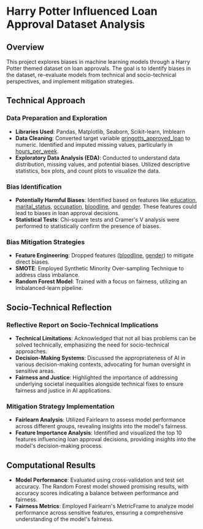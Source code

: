 # Harry Potter Influenced Loan Approval Dataset Analysis

## Overview

This project explores biases in machine learning models through a Harry Potter themed dataset on loan approvals. The goal is to identify biases in the dataset, re-evaluate models from technical and socio-technical perspectives, and implement mitigation strategies.

## Technical Approach

### Data Preparation and Exploration

- **Libraries Used**: Pandas, Matplotlib, Seaborn, Scikit-learn, Imblearn
- **Data Cleaning**: Converted target variable [gringotts_approved_loan](file:///Users/sergeybunas/Develop/ai-ethics-hackathon/AI_Ethics_Hackathon_Skeleton.ipynb#26%2C5-26%2C5) to numeric. Identified and imputed missing values, particularly in [hours_per_week](file:///Users/sergeybunas/Develop/ai-ethics-hackathon/AI_Ethics_Hackathon_Skeleton.ipynb#70%2C46-70%2C46).
- **Exploratory Data Analysis (EDA)**: Conducted to understand data distribution, missing values, and potential biases. Utilized descriptive statistics, box plots, and count plots to visualize the data.

### Bias Identification

- **Potentially Harmful Biases**: Identified based on features like [education](file:///Users/sergeybunas/Develop/ai-ethics-hackathon/AI_Ethics_Hackathon_Skeleton.ipynb#32%2C29-32%2C29), [marital_status](file:///Users/sergeybunas/Develop/ai-ethics-hackathon/AI_Ethics_Hackathon_Skeleton.ipynb#32%2C39-32%2C39), [occupation](file:///Users/sergeybunas/Develop/ai-ethics-hackathon/AI_Ethics_Hackathon_Skeleton.ipynb#172%2C5-172%2C5), [bloodline](file:///Users/sergeybunas/Develop/ai-ethics-hackathon/AI_Ethics_Hackathon_Skeleton.ipynb#133%2C18-133%2C18), and [gender](file:///Users/sergeybunas/Develop/ai-ethics-hackathon/AI_Ethics_Hackathon_Skeleton.ipynb#146%2C18-146%2C18). These features could lead to biases in loan approval decisions.
- **Statistical Tests**: Chi-square tests and Cramer's V analysis were performed to statistically confirm the presence of biases.

### Bias Mitigation Strategies

- **Feature Engineering**: Dropped features ([bloodline](file:///Users/sergeybunas/Develop/ai-ethics-hackathon/AI_Ethics_Hackathon_Skeleton.ipynb#133%2C18-133%2C18), [gender](file:///Users/sergeybunas/Develop/ai-ethics-hackathon/AI_Ethics_Hackathon_Skeleton.ipynb#146%2C18-146%2C18)) to mitigate direct biases.
- **SMOTE**: Employed Synthetic Minority Over-sampling Technique to address class imbalance.
- **Random Forest Model**: Trained with a focus on fairness, utilizing an imbalanced-learn pipeline.

## Socio-Technical Reflection

### Reflective Report on Socio-Technical Implications

- **Technical Limitations**: Acknowledged that not all bias problems can be solved technically, emphasizing the need for socio-technical approaches.
- **Decision-Making Systems**: Discussed the appropriateness of AI in various decision-making contexts, advocating for human oversight in sensitive areas.
- **Fairness and Justice**: Highlighted the importance of addressing underlying societal inequalities alongside technical fixes to ensure fairness and justice in AI applications.

### Mitigation Strategy Implementation

- **Fairlearn Analysis**: Utilized Fairlearn to assess model performance across different groups, revealing insights into the model's fairness.
- **Feature Importance Analysis**: Identified and visualized the top 10 features influencing loan approval decisions, providing insights into the model's decision-making process.

## Computational Results

- **Model Performance**: Evaluated using cross-validation and test set accuracy. The Random Forest model showed promising results, with accuracy scores indicating a balance between performance and fairness.
- **Fairness Metrics**: Employed Fairlearn's MetricFrame to analyze model performance across sensitive features, ensuring a comprehensive understanding of the model's fairness.

